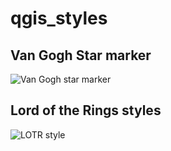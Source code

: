 # qgis_styles
## Van Gogh Star marker
![Van Gogh star marker](https://github.com/kevelyn1/qgis_styles/blob/master/van_gogh/van_gogh_stars.png)

## Lord of the Rings styles
![LOTR style](https://github.com/kevelyn1/qgis_styles/blob/master/van_gogh/lotr_Estonia.png)
